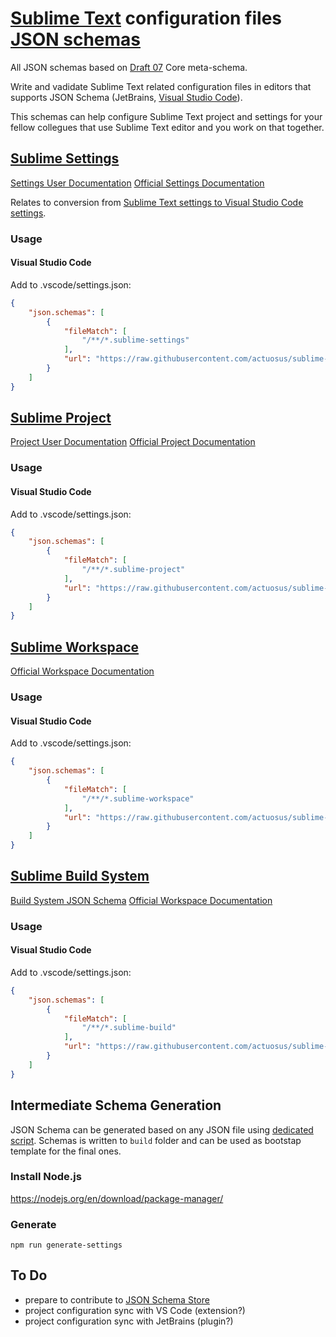 # [Sublime Text](https://www.sublimetext.com/) configuration files [JSON schemas](http://json-schema.org)
All JSON schemas based on [Draft 07](http://json-schema.org/draft-07/schema) Core meta-schema.

Write and vadidate Sublime Text related configuration files in editors that supports JSON Schema (JetBrains, [Visual Studio Code](https://code.visualstudio.com/docs/languages/json#_json-schemas-and-settings)).

This schemas can help configure Sublime Text project and settings for your fellow collegues that use Sublime Text editor and you work on that together.


## [Sublime Settings](./src/schemas/json/sublime-settings.schema.json)
[Settings User Documentation](https://www.sublimetext.com/docs/3/settings.html)
[Official Settings Documentation](http://docs.sublimetext.info/en/latest/customization/settings.html)

Relates to conversion from [Sublime Text settings to Visual Studio Code settings](https://github.com/Microsoft/vscode-sublime-keybindings).

### Usage

#### Visual Studio Code

Add to .vscode/settings.json:

```json
{
    "json.schemas": [
        {
            "fileMatch": [
                "/**/*.sublime-settings"
            ],
            "url": "https://raw.githubusercontent.com/actuosus/sublime-schemas/master/src/schemas/json/sublime-settings.schema.json"
        }
    ]
}
```


## [Sublime Project](./src/schemas/json/sublime-project.schema.json)
[Project User Documentation](https://www.sublimetext.com/docs/3/projects.html)
[Official Project Documentation](http://docs.sublimetext.info/en/latest/file_management/projects.html)

### Usage

#### Visual Studio Code

Add to .vscode/settings.json:

```json
{
    "json.schemas": [
        {
            "fileMatch": [
                "/**/*.sublime-project"
            ],
            "url": "https://raw.githubusercontent.com/actuosus/sublime-schemas/master/src/schemas/json/sublime-project.schema.json"
        }
    ]
}
```


## [Sublime Workspace](./src/schemas/json/sublime-workspace.schema.json)
[Official Workspace Documentation](http://docs.sublimetext.info/en/latest/file_management/projects.html#workspaces)

### Usage

#### Visual Studio Code

Add to .vscode/settings.json:

```json
{
    "json.schemas": [
        {
            "fileMatch": [
                "/**/*.sublime-workspace"
            ],
            "url": "https://raw.githubusercontent.com/actuosus/sublime-schemas/master/src/schemas/json/sublime-workspace.schema.json"
        }
    ]
}
```


## [Sublime Build System](./src/schemas/json/sublime-build.schema.json)
[Build System JSON Schema](./src/schemas/json/sublime-build.schema.json)
[Official Workspace Documentation](https://www.sublimetext.com/docs/3/build_systems.html)

### Usage

#### Visual Studio Code

Add to .vscode/settings.json:

```json
{
    "json.schemas": [
        {
            "fileMatch": [
                "/**/*.sublime-build"
            ],
            "url": "https://raw.githubusercontent.com/actuosus/sublime-schemas/master/src/schemas/json/sublime-build.schema.json"
        }
    ]
}
```

## Intermediate Schema Generation

JSON Schema can be generated based on any JSON file using [dedicated script](./scripts/generate-json-schema.js).
Schemas is written to `build` folder and can be used as bootstap template for the final ones.

### Install Node.js

https://nodejs.org/en/download/package-manager/

### Generate

```shell
npm run generate-settings
```

## To Do

* prepare to contribute to [JSON Schema Store](http://schemastore.org/json/)
* project configuration sync with VS Code (extension?)
* project configuration sync with JetBrains (plugin?)
